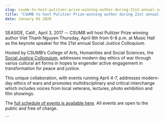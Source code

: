 ```yaml
---
slug: csumb-to-host-pulitzer-prize-winning-author-during-21st-annual-social-justice-colloquium
title: "CSUMB to host Pulitzer Prize-winning author during 21st annual Social Justice Colloquium"
date: January 01 2020
---
```


 
<p>
  SEASIDE, Calif., April 3, 2017 -- CSUMB will host Pulitzer Prize winning
  author Viet Thanh Nguyen Thursday, April 6th from 6-8 p.m. at Music Hall as
  the keynote speaker for the 21st annual Social Justice Colloquium.
</p>
<p>
  Hosted by CSUMB’s College of Arts, Humanities and Social Sciences, the
  <a
    href="https://csumb.edu/cahss/cahss&#45;collaborations&#45;21st&#45;annual&#45;social&#45;justice&#45;colloquium"
    >Social Justice Colloquium</a
  >, addresses modern day ethics of war through varius cultural art forms in
  hopes to engender active engagement in transformation for peace and justice.
</p>
<p>
  This unique collaboration, with events running April 4&#45;7, addresses
  modern&#45;day ethics of wars and promotes multidisciplinary and critical
  interchange which includes voices from local veterans, lectures, photo
  exhibition and film showings.
</p>
<p>
  The
  <a
    href="https://csumb.edu/cahss/cahss&#45;collaborations&#45;21st&#45;annual&#45;social&#45;justice&#45;colloquium"
    >full schedule of events is available here</a
  >. All events are open to the public and free of charge.
</p>
```
